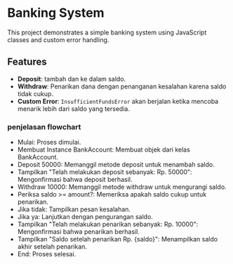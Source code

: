 # Banking System

This project demonstrates a simple banking system using JavaScript classes and custom error handling.

## Features
- **Deposit**: tambah dan ke dalam saldo.
- **Withdraw**: Penarikan dana dengan penanganan kesalahan karena saldo tidak cukup.
- **Custom Error**: `InsufficientFundsError` akan berjalan ketika mencoba menarik lebih dari saldo yang tersedia.

### penjelasan flowchart

- Mulai: Proses dimulai.
- Membuat Instance BankAccount: Membuat objek dari kelas BankAccount.
- Deposit 50000: Memanggil metode deposit untuk menambah saldo.
- Tampilkan "Telah melakukan deposit sebanyak: Rp. 50000": Mengonfirmasi bahwa deposit berhasil.
- Withdraw 10000: Memanggil metode withdraw untuk mengurangi saldo.
- Periksa saldo >= amount?: Memeriksa apakah saldo cukup untuk penarikan.
- Jika tidak: Tampilkan pesan kesalahan.
- Jika ya: Lanjutkan dengan pengurangan saldo.
- Tampilkan "Telah melakukan penarikan sebanyak: Rp. 10000": Mengonfirmasi bahwa penarikan berhasil.
- Tampilkan "Saldo setelah penarikan Rp. {saldo}": Menampilkan saldo akhir setelah penarikan.
- End: Proses selesai.

